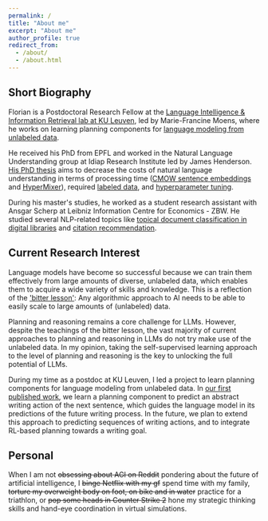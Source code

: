 ```yaml
---
permalink: /
title: "About me"
excerpt: "About me"
author_profile: true
redirect_from: 
  - /about/
  - /about.html
---
```


## Short Biography

Florian is a Postdoctoral Research Fellow at the [Language Intelligence & Information Retrieval lab at KU Leuven](https://liir.cs.kuleuven.be/people.php), led by Marie-Francine Moens, where he works on learning planning components for [language modeling from unlabeled data](https://arxiv.org/abs/2404.00614). 

He received his PhD from EPFL and worked in the Natural Language Understanding group at Idiap Research Institute led by James Henderson. [His PhD thesis](https://infoscience.epfl.ch/entities/publication/da7832d4-78b9-43db-b2fa-098893e27677) aims to decrease the costs of natural language understanding in terms of processing time ([CMOW sentence embeddings](https://arxiv.org/abs/1902.06423) and [HyperMixer](https://arxiv.org/abs/2203.03691)), required [labeled data](https://arxiv.org/abs/2010.02983), and [hyperparameter tuning](https://arxiv.org/abs/1910.11758).

During his master's studies, he worked as a student research assistant with Ansgar Scherp at Leibniz Information Centre for Economics - ZBW. He studied several NLP-related topics like [topical document classification in digital libraries](https://arxiv.org/abs/1801.06717) and [citation recommendation](https://arxiv.org/abs/1907.12366).

## Current Research Interest
Language models have become so successful because we can train them effectively from large amounts of diverse, unlabeled data, which enables them to acquire a wide variety of skills and knowledge. This is a reflection of the ['bitter lesson'](http://www.incompleteideas.net/IncIdeas/BitterLesson.html?ref=blog.heim.xyz): Any algorithmic approach to AI needs to be able to easily scale to large amounts of (unlabeled) data.

Planning and reasoning remains a core challenge for LLMs. However, despite the teachings of the bitter lesson, the vast majority of current approaches to planning and reasoning in LLMs do not try make use of the unlabeled data. In my opinion, taking the self-supervised learning approach to the level of planning and reasoning is the key to unlocking the full potential of LLMs.

During my time as a postdoc at KU Leuven, I led a project to learn planning components for language modeling from unlabeled data. In [our first published work](https://arxiv.org/abs/2404.00614), we learn a planning component to predict an abstract writing action of the next sentence, which guides the language model in its predictions of the future writing process.
In the future, we plan to extend this approach to predicting sequences of writing actions, and to integrate RL-based planning towards a writing goal.

## Personal
When I am not <span class="spoiler"><s>obsessing about AGI on Reddit</s></span> pondering about the future of artificial intelligence, I <span class="spoiler"><s>binge Netflix with my gf</s></span> spend time with my family, <span class="spoiler"><s>torture my overweight body on foot, on bike and in water</s></span> practice for a triathlon, or <span class="spoiler"><s>pop some heads in Counter Strike 2</s></span> hone my strategic thinking skills and hand-eye coordination in virtual simulations.